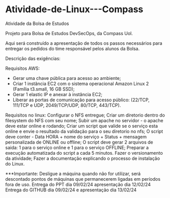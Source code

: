 # Atividade-de-Linux---Compass
Atividade da Bolsa de Estudos

Projeto para Bolsa de Estudos DevSecOps, da Compass Uol.

Aqui será construído a apresentação de todos os passos necessários para entregar os pedidos do time responsável pelos alunos da Bolsa.

Descrição das exigências:

Requisitos AWS:
<ul>
  <li>Gerar uma chave pública para acesso ao ambiente;</li>
  <li>Criar 1 instância EC2 com o sistema operacional Amazon Linux 2 (Família t3.small, 16 GB SSD);</li>
  <li>Gerar 1 elastic IP e anexar à instância EC2;</li>
  <li>Liberar as portas de comunicação para acesso público: (22/TCP, 111/TCP e UDP, 2049/TCP/UDP, 80/TCP, 443/TCP).</li>
</ul>

Requisitos no linux:
Configurar o NFS entregue;
Criar um diretorio dentro do filesystem do NFS com seu nome;
Subir um apache no servidor - o apache deve estar online e rodando;
Criar um script que valide se o serviço esta online e envie o resultado da
validação para o seu diretorio no nfs;
O script deve conter - Data HORA + nome do serviço + Status + mensagem personalizada de ONLINE ou offline;
O script deve gerar 2 arquivos de saida: 1 para o serviço online e 1 para o serviço OFFLINE;
Preparar a execução automatizada do script a cada 5 minutos.
Fazer o versionamento da atividade;
Fazer a documentação explicando o processo de instalação do Linux.

***Importante: Desligue a máquina quando não for utilizar, será descontado
pontos de máquinas que permanecerem ligadas em períodos fora de uso.
Entrega do PPT dia 09/02/24 apresentação dia 12/02/24
Entrega do GITHUB dia 09/02/24 e apresentação dia 13/02/24
